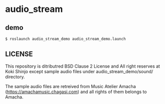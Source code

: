 # audio_stream

## demo

```
$ roslaunch audio_stream_demo audio_stream_demo.launch
```

## LICENSE

This repository is ditributred BSD Clause 2 License and All right reserves at Koki Shinjo except sample audio files under audio_stream_demo/sound/ directory.

The sample audio files are retreived from Music Atelier Amacha (https://amachamusic.chagasi.com) and all rights of them belongs to Amacha.
